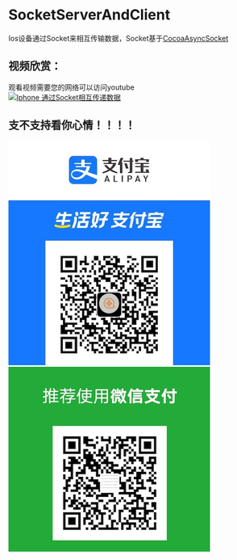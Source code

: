# SocketServerAndClient
Ios设备通过Socket来相互传输数据，Socket基于[CocoaAsyncSocket](https://github.com/robbiehanson/CocoaAsyncSocket)
## 视频欣赏：  
观看视频需要您的网络可以访问youtube  
[![Iphone 通过Socket相互传递数据](https://res.cloudinary.com/marcomontalbano/image/upload/v1596102407/video_to_markdown/images/youtube--aM0hI6aouDE-c05b58ac6eb4c4700831b2b3070cd403.jpg)](https://youtu.be/aM0hI6aouDE "Iphone 通过Socket相互传递数据")  

## 支不支持看你心情！！！！  
![支付宝](https://github.com/dbk1985/SocketServerAndClient/blob/master/resources/41596096438_.pic.jpg)  ![微信](https://github.com/dbk1985/SocketServerAndClient/blob/master/resources/51596096439_.pic_hd.jpg) 
